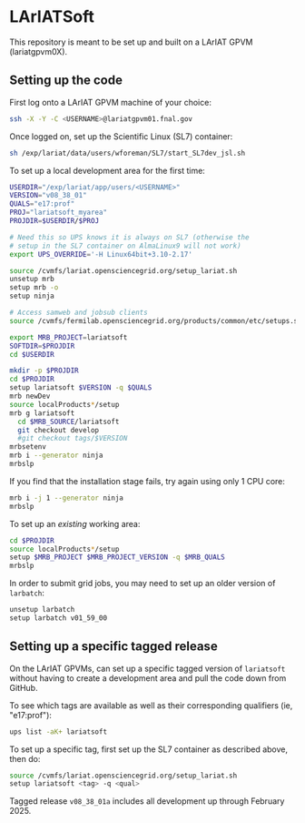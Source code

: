 # LArIATSoft

This repository is meant to be set up and built on a LArIAT GPVM (lariatgpvm0X).

## Setting up the code

First log onto a LArIAT GPVM machine of your choice:

```bash
ssh -X -Y -C <USERNAME>@lariatgpvm01.fnal.gov
```

Once logged on, set up the Scientific Linux (SL7) container:

```bash
sh /exp/lariat/data/users/wforeman/SL7/start_SL7dev_jsl.sh
```

To set up a local development area for the first time:

```bash
USERDIR="/exp/lariat/app/users/<USERNAME>"
VERSION="v08_38_01"
QUALS="e17:prof"
PROJ="lariatsoft_myarea"
PROJDIR=$USERDIR/$PROJ

# Need this so UPS knows it is always on SL7 (otherwise the
# setup in the SL7 container on AlmaLinux9 will not work)
export UPS_OVERRIDE='-H Linux64bit+3.10-2.17'

source /cvmfs/lariat.opensciencegrid.org/setup_lariat.sh
unsetup mrb
setup mrb -o
setup ninja

# Access samweb and jobsub clients
source /cvmfs/fermilab.opensciencegrid.org/products/common/etc/setups.sh

export MRB_PROJECT=lariatsoft
SOFTDIR=$PROJDIR
cd $USERDIR

mkdir -p $PROJDIR
cd $PROJDIR
setup lariatsoft $VERSION -q $QUALS
mrb newDev
source localProducts*/setup
mrb g lariatsoft
  cd $MRB_SOURCE/lariatsoft
  git checkout develop
  #git checkout tags/$VERSION
mrbsetenv
mrb i --generator ninja
mrbslp
```

If you find that the installation stage fails, try again using only 1 CPU core:
```bash
mrb i -j 1 --generator ninja
mrbslp
```

To set up an _existing_ working area:
```bash
cd $PROJDIR
source localProducts*/setup
setup $MRB_PROJECT $MRB_PROJECT_VERSION -q $MRB_QUALS
mrbslp
```

In order to submit grid jobs, you may need to set up an older version of ```larbatch```:
```bash
unsetup larbatch
setup larbatch v01_59_00
```

## Setting up a specific tagged release

On the LArIAT GPVMs, can set up a specific tagged version of `lariatsoft` without having to create a development area and pull the code down from GitHub.

To see which tags are available as well as their corresponding qualifiers (ie, "e17:prof"):
```bash
ups list -aK+ lariatsoft
```

To set up a specific tag, first set up the SL7 container as described above, then do:
```bash
source /cvmfs/lariat.opensciencegrid.org/setup_lariat.sh
setup lariatsoft <tag> -q <qual>
```

Tagged release `v08_38_01a` includes all development up through February 2025.
